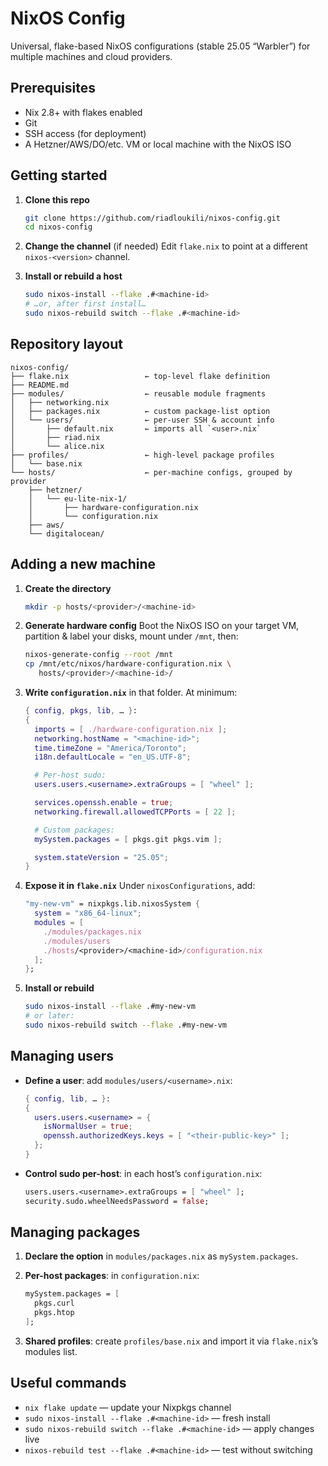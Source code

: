 # NixOS Config

Universal, flake-based NixOS configurations (stable 25.05 “Warbler”) for multiple machines and cloud providers.

## Prerequisites

* Nix 2.8+ with flakes enabled
* Git
* SSH access (for deployment)
* A Hetzner/AWS/DO/etc. VM or local machine with the NixOS ISO

## Getting started

1. **Clone this repo**

   ```bash
   git clone https://github.com/riadloukili/nixos-config.git
   cd nixos-config
   ```
2. **Change the channel** (if needed)
   Edit `flake.nix` to point at a different `nixos-<version>` channel.
3. **Install or rebuild a host**

   ```bash
   sudo nixos-install --flake .#<machine-id>
   # …or, after first install…
   sudo nixos-rebuild switch --flake .#<machine-id>
   ```

## Repository layout

```
nixos-config/
├── flake.nix                 ← top-level flake definition
├── README.md
├── modules/                  ← reusable module fragments
│   ├── networking.nix
│   ├── packages.nix          ← custom package-list option
│   └── users/                ← per-user SSH & account info
│       ├── default.nix       ← imports all `<user>.nix`
│       ├── riad.nix
│       └── alice.nix
├── profiles/                 ← high-level package profiles
│   └── base.nix
└── hosts/                    ← per-machine configs, grouped by provider
    ├── hetzner/
    │   └── eu-lite-nix-1/
    │       ├── hardware-configuration.nix
    │       └── configuration.nix
    ├── aws/
    └── digitalocean/
```

## Adding a new machine

1. **Create the directory**

   ```bash
   mkdir -p hosts/<provider>/<machine-id>
   ```
2. **Generate hardware config**
   Boot the NixOS ISO on your target VM, partition & label your disks, mount under `/mnt`, then:

   ```bash
   nixos-generate-config --root /mnt
   cp /mnt/etc/nixos/hardware-configuration.nix \
      hosts/<provider>/<machine-id>/
   ```
3. **Write `configuration.nix`** in that folder. At minimum:

   ```nix
   { config, pkgs, lib, … }:
   {
     imports = [ ./hardware-configuration.nix ];
     networking.hostName = "<machine-id>";
     time.timeZone = "America/Toronto";
     i18n.defaultLocale = "en_US.UTF-8";

     # Per-host sudo:
     users.users.<username>.extraGroups = [ "wheel" ];

     services.openssh.enable = true;
     networking.firewall.allowedTCPPorts = [ 22 ];

     # Custom packages:
     mySystem.packages = [ pkgs.git pkgs.vim ];

     system.stateVersion = "25.05";
   }
   ```
4. **Expose it in `flake.nix`**
   Under `nixosConfigurations`, add:

   ```nix
   "my-new-vm" = nixpkgs.lib.nixosSystem {
     system = "x86_64-linux";
     modules = [
       ./modules/packages.nix
       ./modules/users
       ./hosts/<provider>/<machine-id>/configuration.nix
     ];
   };
   ```
5. **Install or rebuild**

   ```bash
   sudo nixos-install --flake .#my-new-vm
   # or later:
   sudo nixos-rebuild switch --flake .#my-new-vm
   ```

## Managing users

* **Define a user**: add `modules/users/<username>.nix`:

  ```nix
  { config, lib, … }:
  {
    users.users.<username> = {
      isNormalUser = true;
      openssh.authorizedKeys.keys = [ "<their-public-key>" ];
    };
  }
  ```
* **Control sudo per-host**: in each host’s `configuration.nix`:

  ```nix
  users.users.<username>.extraGroups = [ "wheel" ];
  security.sudo.wheelNeedsPassword = false;
  ```

## Managing packages

1. **Declare the option** in `modules/packages.nix` as `mySystem.packages`.
2. **Per-host packages**: in `configuration.nix`:

   ```nix
   mySystem.packages = [
     pkgs.curl
     pkgs.htop
   ];
   ```
3. **Shared profiles**: create `profiles/base.nix` and import it via `flake.nix`’s modules list.

## Useful commands

* `nix flake update` — update your Nixpkgs channel
* `sudo nixos-install --flake .#<machine-id>` — fresh install
* `sudo nixos-rebuild switch --flake .#<machine-id>` — apply changes live
* `nixos-rebuild test --flake .#<machine-id>` — test without switching
